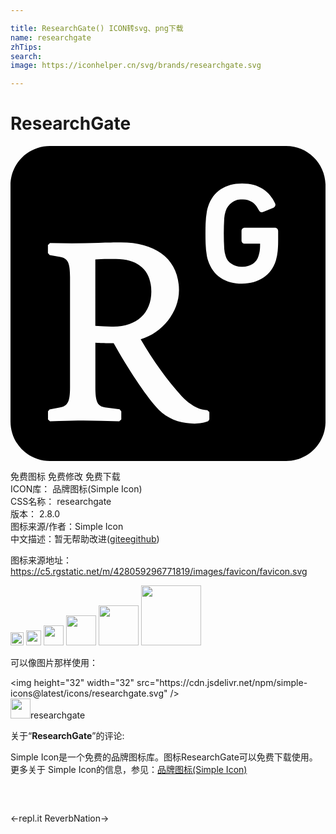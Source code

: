 ```yaml
---

title: ResearchGate() ICON转svg、png下载
name: researchgate
zhTips: 
search: 
image: https://iconhelper.cn/svg/brands/researchgate.svg

---
```


# ResearchGate  <small style="font-size: 60%;font-weight: 100"></small>

<div id="svg" class="svg-wrap">
<svg role="img" xmlns="http://www.w3.org/2000/svg" viewBox="0 0 24 24"><title>ResearchGate icon</title><path d="M7.843,13.76c-0.461,0.005-0.921-0.013-1.38-0.052V8.64c0.263-0.018,0.581-0.027,0.981-0.03 l0.591-0.002c1.724,0,2.695,0.889,2.695,2.49c0,1.622-1.102,2.661-2.886,2.661H7.843z M21.001,0h-18c-1.657,0-3,1.343-3,3v18 c0,1.657,1.343,3,3,3h18c1.657,0,3-1.343,3-3V3C24.001,1.343,22.658,0,21.001,0z M15.151,20.831l-0.089,0.135 c-0.252,0.115-0.653,0.184-1.038,0.184c-1.23,0-2.266-0.474-2.959-1.308c-0.825-0.951-2.051-2.769-3.204-4.824 c-0.664,0-0.912-0.005-1.233-0.021l-0.162-0.012v3.394c0,1.143,0.184,1.451,0.741,1.535l1.104,0.15l0.13,0.15v0.617l-0.156,0.15 c-0.904-0.037-1.808-0.058-2.712-0.063c-0.573,0-1.169,0.015-1.865,0.038L3.01,20.982l-0.154-0.15v-0.618l0.123-0.147l0.806-0.15 c0.564-0.107,0.75-0.409,0.75-1.533V9.99c0-1.124-0.186-1.427-0.747-1.534L2.98,8.305L2.851,8.16V7.542l0.156-0.15 C4.238,7.427,5.47,7.423,6.7,7.381C7.441,7.359,7.885,7.35,8.418,7.35c2.683,0,4.419,1.305,4.419,3.642 c0,1.65-1.251,3.25-2.919,3.737c0.921,1.606,2.078,3.184,3.112,4.317c0.614,0.663,1.329,1.08,1.971,1.08l0.15,0.15V20.831z  M20.392,7.086c0,0.454-0.008,0.67-0.034,0.91C20.335,8.24,20.29,8.48,20.223,8.715c-0.186,0.576-0.483,0.99-0.935,1.299 c-0.45,0.307-1.027,0.473-1.65,0.473c-0.638,0-1.181-0.147-1.626-0.443c-0.448-0.297-0.769-0.74-0.96-1.32 c-0.038-0.112-0.068-0.227-0.09-0.344c-0.055-0.315-0.087-0.633-0.096-0.953c-0.016-0.505-0.016-1.01,0-1.515 c0.011-0.319,0.043-0.638,0.098-0.952c0.022-0.119,0.051-0.233,0.089-0.344c0.192-0.581,0.513-1.023,0.961-1.32 c0.445-0.297,0.99-0.444,1.628-0.444c0.328,0,0.625,0.039,0.892,0.116c0.266,0.078,0.504,0.184,0.713,0.322s0.387,0.297,0.537,0.48 c0.148,0.18,0.27,0.375,0.362,0.571c0.073,0.13,0.045,0.27-0.105,0.36l-0.76,0.311c-0.14,0.078-0.282,0.027-0.351-0.111 c-0.186-0.341-0.318-0.505-0.516-0.63c-0.229-0.147-0.499-0.218-0.771-0.203c-0.345,0-0.504,0.053-0.759,0.233 c-0.237,0.161-0.413,0.399-0.496,0.673c-0.056,0.171-0.09,0.348-0.102,0.528c-0.047,0.779-0.047,1.561,0,2.34 c0.012,0.18,0.046,0.357,0.102,0.528c0.065,0.248,0.222,0.462,0.438,0.6c0.241,0.163,0.527,0.245,0.818,0.235 c0.292,0.008,0.579-0.073,0.825-0.231c0.201-0.136,0.349-0.337,0.418-0.57l0.042-0.146c0.026-0.093,0.047-0.188,0.062-0.284 c0.021-0.13,0.026-0.24,0.026-0.529H17.86l-0.003-0.005c-0.153,0-0.255-0.102-0.255-0.255V6.48c0-0.151,0.102-0.255,0.255-0.255 h2.28c0.151,0,0.255,0.104,0.255,0.255V7.086z"/></svg>
</div>
<detail full-name='researchgate'></detail>

<div class="detail-page">
<p>
<span><span class="badge-success badge">免费图标</span> <span class="badge-success badge">免费修改</span>  <span class="badge-success badge">免费下载</span> </span>
<br/>
<span>
ICON库：
<span class="badge-secondary badge">品牌图标(Simple Icon)</span> 
</span>
<br/>
<span>
CSS名称：
<span class="badge-secondary badge">researchgate</span> 
</span>

<br/>
<span>
版本：
<span class="badge-secondary badge">2.8.0</span> 
</span>
<br/>
<span>图标来源/作者：<span class="badge-light badge">Simple Icon</span></span> 
<br/>
<span class="zh-detail">中文描述：暂无<span class="help-link"><span>帮助改进</span>(<a href="https://gitee.com/liuwave/icon-helper/edit/master/json/brands/researchgate.json" target="_blank" rel="noopener noreferrer">gitee</a><a href="https://github.com/liuwave/icon-helper/edit/master/json/brands/researchgate.json" target="_blank" rel="noopener noreferrer">github</a></span>)</span><br/>
</p>
</div><div class="description description alert alert-light"><p>图标来源地址：<a href="https://c5.rgstatic.net/m/428059296771819/images/favicon/favicon.svg" target="_blank" rel="noopener noreferrer">https://c5.rgstatic.net/m/428059296771819/images/favicon/favicon.svg</a></p></div>
<div class="alert alert-dark">
<img height="21" width="21" src="https://cdn.jsdelivr.net/npm/simple-icons@latest/icons/researchgate.svg" />
<img height="24" width="24" src="https://cdn.jsdelivr.net/npm/simple-icons@latest/icons/researchgate.svg" />
<img height="32" width="32" src="https://cdn.jsdelivr.net/npm/simple-icons@latest/icons/researchgate.svg" />
<img height="48" width="48" src="https://cdn.jsdelivr.net/npm/simple-icons@latest/icons/researchgate.svg" />
<img height="64" width="64" src="https://cdn.jsdelivr.net/npm/simple-icons@latest/icons/researchgate.svg" />
<img height="96" width="96" src="https://cdn.jsdelivr.net/npm/simple-icons@latest/icons/researchgate.svg" />

</div>
<div>
  <p>可以像图片那样使用：    
  </p>
  <div class="alert alert-primary" style="font-size: 14px">
    &lt;img height="32" width="32" src="https://cdn.jsdelivr.net/npm/simple-icons@latest/icons/researchgate.svg" /&gt;
    <copy-btn content='<img height="32" width="32" src="https://cdn.jsdelivr.net/npm/simple-icons@latest/icons/researchgate.svg" />'></copy-btn>
  </div>
  <div class="alert alert-secondary">
    <img height="32" width="32" src="https://cdn.jsdelivr.net/npm/simple-icons@latest/icons/researchgate.svg" />researchgate
    <copy-btn content="researchgate" btn-title="复制图标名称"></copy-btn>
  </div>
</div>
<div class="icon-detail__container">
<p>关于“<b>ResearchGate</b>”的评论:</p>
</div>
<Vssue title="关于“ResearchGate”的评论" />
<div><p>Simple Icon是一个免费的品牌图标库。图标ResearchGate可以免费下载使用。更多关于  Simple Icon的信息，参见：<a target="_blank" href="https://iconhelper.cn/brands.html">品牌图标(Simple Icon)</a>
</p></div>


<div style="padding:2rem 0 " class="page-nav"><p class="inner"><span class="prev">←<router-link to="/icon/repl-it.html">repl.it</router-link></span> <span class="next"><router-link to="/icon/reverbnation.html">ReverbNation</router-link>→</span></p></div>
